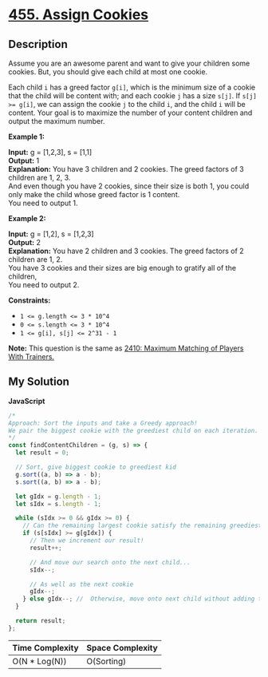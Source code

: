 # [455. Assign Cookies](https://leetcode.com/problems/assign-cookies)

## Description

Assume you are an awesome parent and want to give your children some cookies. But, you should give each child at most one cookie.

Each child `i` has a greed factor `g[i]`, which is the minimum size of a cookie that the child will be content with; and each cookie `j` has a size `s[j]`. If `s[j] >= g[i]`, we can assign the cookie `j` to the child `i`, and the child `i` will be content. Your goal is to maximize the number of your content children and output the maximum number.

**Example 1:**

**Input:** g = \[1,2,3\], s = \[1,1\]  
**Output:** 1  
**Explanation:** You have 3 children and 2 cookies. The greed factors of 3 children are 1, 2, 3.  
And even though you have 2 cookies, since their size is both 1, you could only make the child whose greed factor is 1 content.  
You need to output 1.

**Example 2:**

**Input:** g = \[1,2\], s = \[1,2,3\]  
**Output:** 2  
**Explanation:** You have 2 children and 3 cookies. The greed factors of 2 children are 1, 2.  
You have 3 cookies and their sizes are big enough to gratify all of the children,  
You need to output 2.

**Constraints:**

- `1 <= g.length <= 3 * 10^4`
- `0 <= s.length <= 3 * 10^4`
- `1 <= g[i], s[j] <= 2^31 - 1`

**Note:** This question is the same as [2410: Maximum Matching of Players With Trainers.](https://leetcode.com/problems/maximum-matching-of-players-with-trainers/description/)

## My Solution

**JavaScript**

```js
/*
Approach: Sort the inputs and take a Greedy approach!
We pair the biggest cookie with the greediest child on each iteration.
*/
const findContentChildren = (g, s) => {
  let result = 0;

  // Sort, give biggest cookie to greediest kid
  g.sort((a, b) => a - b);
  s.sort((a, b) => a - b);

  let gIdx = g.length - 1;
  let sIdx = s.length - 1;

  while (sIdx >= 0 && gIdx >= 0) {
    // Can the remaining largest cookie satisfy the remaining greediest child?
    if (s[sIdx] >= g[gIdx]) {
      // Then we increment our result!
      result++;

      // And move our search onto the next child...
      sIdx--;

      // As well as the next cookie
      gIdx--;
    } else gIdx--; //  Otherwise, move onto next child without adding to result or removing this cookie
  }

  return result;
};
```

| Time Complexity | Space Complexity |
| --------------- | ---------------- |
| O(N \* Log(N))  | O(Sorting)       |
